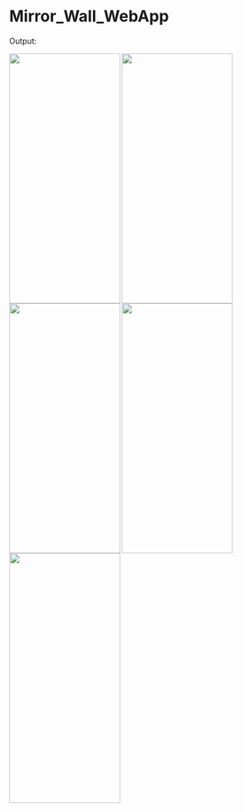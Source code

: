# Mirror_Wall_WebApp


Output:

<img align='left' src="https://user-images.githubusercontent.com/121867931/214578749-d43bf63b-eb19-4327-a1f1-08a26db99add.png" width="200" height="450">
<img src="https://user-images.githubusercontent.com/121867931/214578765-76562e29-9c97-479b-b73b-dd0b84912d09.png" width="200" height="450">

<img align='left' src="https://user-images.githubusercontent.com/121867931/214578854-78dd57a4-ec09-4dae-8619-9dca46cc52e2.png" width="200" height="450">
<img src="https://user-images.githubusercontent.com/121867931/214578859-fb8c72f8-8eb1-4408-9b1a-93c326171eb6.png" width="200" height="450">

<img align='left' src="https://user-images.githubusercontent.com/121867931/214578824-fe864ef2-030d-4227-8e2b-225376e59e8d.png" width="200" height="450">


